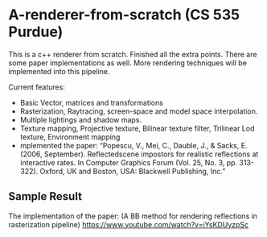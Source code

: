 # A-renderer-from-scratch (CS 535 Purdue)
This is a c++ renderer from scratch. Finished all the extra points. There are some paper implementations as well. More rendering techniques will be implemented into this pipeline.

Current features: 

* Basic Vector, matrices and transformations  
* Rasterization, Raytracing, screen-space and model space interpolation. 
* Multiple lightings and shadow maps. 
* Texture mapping, Projective texture, Bilinear texture filter, Trilinear Lod texture, Environment mapping 
* mplemented the paper: “Popescu, V., Mei, C., Dauble, J., & Sacks, E. (2006, September). Reflectedscene impostors for realistic reflections at interactive rates. In Computer Graphics Forum (Vol. 25, No. 3, pp. 313-322). Oxford, UK and Boston, USA: Blackwell Publishing, Inc.” 

## Sample Result
The implementation of the paper: (A BB method for rendering reflections in rasterization pipeline)
https://www.youtube.com/watch?v=iYsKDUyzpSc
